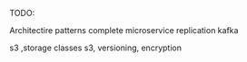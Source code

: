 


TODO:

Architectire patterns complete
microservice
replication kafka

s3 ,storage classes s3, versioning, encryption